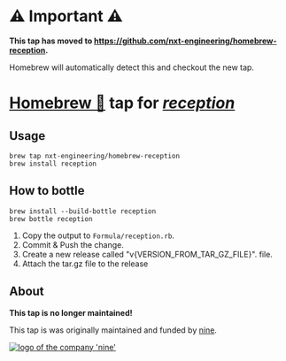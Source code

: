 # ⚠️ Important ⚠️

**This tap has moved to https://github.com/nxt-engineering/homebrew-reception.**

Homebrew will automatically detect this and checkout the new tap.

# [Homebrew 🍺](https://brew.sh) tap for [_reception_](https://github.com/nxt-engineering/reception)

## Usage

    brew tap nxt-engineering/homebrew-reception
    brew install reception

## How to bottle

    brew install --build-bottle reception
    brew bottle reception

1. Copy the output to `Formula/reception.rb`.
2. Commit & Push the change.
3. Create a new release called "v{VERSION_FROM_TAR_GZ_FILE}".
   file.
4. Attach the tar.gz file to the release

## About

**This tap is no longer maintained!**

This tap is was originally maintained and funded by [nine](https://nine.ch).

[![logo of the company 'nine'](https://logo.apps.at-nine.ch/Dmqied_eSaoBMQwk3vVgn4UIgDo=/trim/500x0/logo_claim.png)](https://www.nine.ch)
